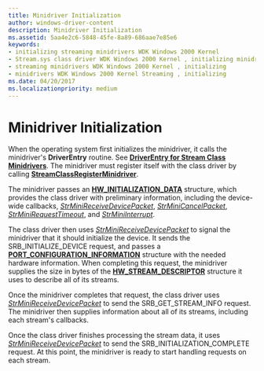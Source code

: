 ```yaml
---
title: Minidriver Initialization
author: windows-driver-content
description: Minidriver Initialization
ms.assetid: 5aa4e2c6-5848-45fe-8a89-686aae7e85e6
keywords:
- initializing streaming minidrivers WDK Windows 2000 Kernel
- Stream.sys class driver WDK Windows 2000 Kernel , initializing minidrivers
- streaming minidrivers WDK Windows 2000 Kernel , initializing
- minidrivers WDK Windows 2000 Kernel Streaming , initializing
ms.date: 04/20/2017
ms.localizationpriority: medium
---
```


# Minidriver Initialization





When the operating system first initializes the minidriver, it calls the minidriver's **DriverEntry** routine. See [**DriverEntry for Stream Class Minidrivers**](https://msdn.microsoft.com/library/windows/hardware/ff558717). The minidriver must register itself with the class driver by calling [**StreamClassRegisterMinidriver**](https://msdn.microsoft.com/library/windows/hardware/ff568263).

The minidriver passes an [**HW\_INITIALIZATION\_DATA**](https://msdn.microsoft.com/library/windows/hardware/ff559682) structure, which provides the class driver with preliminary information, including the device-wide callbacks, [*StrMiniReceiveDevicePacket*](https://msdn.microsoft.com/library/windows/hardware/ff568463), [*StrMiniCancelPacket*](https://msdn.microsoft.com/library/windows/hardware/ff568448), [*StrMiniRequestTimeout*](https://msdn.microsoft.com/library/windows/hardware/ff568473), and [*StrMiniInterrupt*](https://msdn.microsoft.com/library/windows/hardware/ff568459).

The class driver then uses [*StrMiniReceiveDevicePacket*](https://msdn.microsoft.com/library/windows/hardware/ff568463) to signal the minidriver that it should initialize the device. It sends the SRB\_INITIALIZE\_DEVICE request, and passes a [**PORT\_CONFIGURATION\_INFORMATION**](https://msdn.microsoft.com/library/windows/hardware/ff567785) structure with the needed hardware information. When completing this request, the minidriver supplies the size in bytes of the [**HW\_STREAM\_DESCRIPTOR**](https://msdn.microsoft.com/library/windows/hardware/ff559686) structure it uses to describe all of its streams.

Once the minidriver completes that request, the class driver uses [*StrMiniReceiveDevicePacket*](https://msdn.microsoft.com/library/windows/hardware/ff568463) to send the SRB\_GET\_STREAM\_INFO request. The minidriver then supplies information about all of its streams, including each stream's callbacks.

Once the class driver finishes processing the stream data, it uses [*StrMiniReceiveDevicePacket*](https://msdn.microsoft.com/library/windows/hardware/ff568463) to send the SRB\_INITIALIZATION\_COMPLETE request. At this point, the minidriver is ready to start handling requests on each stream.

 

 




